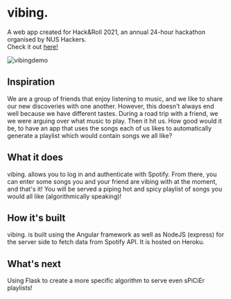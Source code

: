 # vibing.
A web app created for Hack&Roll 2021, an annual 24-hour hackathon organised by NUS Hackers.<br>
Check it out <a href="https://v-ibing.herokuapp.com">here!</a>

![vibingdemo](https://user-images.githubusercontent.com/65865022/112715619-41c1ac80-8f1c-11eb-9960-0b0b7f85ac68.gif)

## Inspiration
We are a group of friends that enjoy listening to music, and we like to share our new discoveries with one another. However, this doesn't always end well because we have different tastes. During a road trip with a friend, we we were arguing over what music to play. Then it hit us. How good would it be, to have an app that uses the songs each of us likes to automatically generate a playlist which would contain songs we all like?

## What it does
vibing. allows you to log in and authenticate with Spotify. From there, you can enter some songs you and your friend are vibing with at the moment, and that's it! You will be served a piping hot and spicy playlist of songs you would all like (algorithmically speaking)!

## How it's built
vibing. is built using the Angular framework as well as NodeJS (express) for the server side to fetch data from Spotify API. It is hosted on Heroku.

## What's next
Using Flask to create a more specific algorithm to serve even sPiCiEr playlists!
